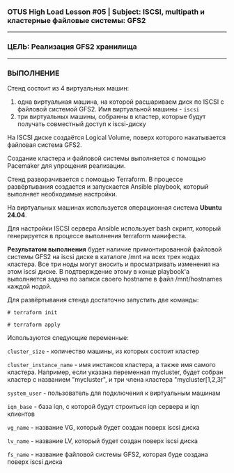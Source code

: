 ### OTUS High Load Lesson #05 | Subject: ISCSI, multipath и кластерные файловые системы: GFS2 
---------------------------
### ЦЕЛЬ: Реализация GFS2 хранилища 
---------------------------
### ВЫПОЛНЕНИЕ

Стенд состоит из 4 виртуальных машин: 
1. одна виртуальная машина, на которой расшариваем диск по ISCSI с файловой системой GFS2. Имя виртуальной машины - `iscsi`
2. три виртуальных машины, собранны в кластер, которые будут получать совместный доступ к iscsi-диску

На ISCSI диске создаётся Logical Volume, поверх которого накатывается файловая система GFS2.

Создание кластера и файловой системы выполняется с помощью Pacemaker для упрощения реализации.

Стенд разворачивается с помощью Terraform. В процессе развёртывания создается и запускается Ansible playbook, который выполняет необходимые настройки.

На виртуальных машинах используется операционная система __Ubuntu 24.04__.

Для настройки ISCSI сервера Ansible использует bash скрипт, который генерируется в процессе выполнения terraform манифеста.

__Результатом выполнения__ будет наличие примонтированной файловой системы GFS2 на iscsi диске в каталоге /mnt на всех трех нодах кластера. Все три ноды могут вносить и просматривать изменения на этом iscsi диске. В подтверждение этому в конце playbook'а выполняется задача по записи своего hostname в файл /mnt/hostnames каждой нодой.

Для развёртывания стенда достаточно запустить две команды:

`# terraform init`

`# terraform apply`

Используются следующие переменные:

`cluster_size` - количество машины, из которых состоит кластер

`cluster_instance_name` - имя инстансов кластера, а также имя самого кластера. Например, если указана переменная mycluster, будет собран кластер с названием "mycluster", и три члена кластера "mycluster[1,2,3]"

`system_user` - пользователь для подключения к виртуальным машинам

`iqn_base` - база iqn, с которой будут строиться iqn сервера и iqn клиентов

`vg_name` - название VG, который будет создан поверх iscsi диска

`lv_name` - название LV, который будет создан поверх iscsi диска

`fs_name` - название файловой системы GFS2, которая буде создана поверх iscsi диска


